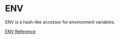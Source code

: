 # ENV

ENV is a hash-like accessor for environment variables.

[ENV Reference](https://ruby-doc.org/core-2.6/ENV.html)
